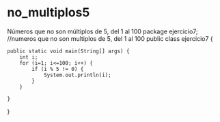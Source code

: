 # no_multiplos5
Números que no son múltiplos de 5, del 1 al 100
package ejercicio7;
//numeros que no son multiplos de 5, del 1 al 100
public class ejercicio7 {

	public static void main(String[] args) {
		int i;
		for (i=1; i<=100; i++) {	
			if (i % 5 != 0) {
				System.out.println(i);
			}
		}

	}

}
